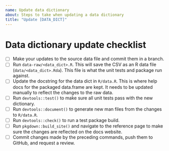 ```yaml
---
name: Update data dictionary
about: Steps to take when updating a data dictionary
title: "Update [DATA_DICT]"
---
```


# Data dictionary update checklist

- [ ] Make your updates to the source data file and commit them in a branch.
- [ ] Run `data-raw/<data_dict>.R`. This will save the CSV as an R data file (`data/<data_dict>.Rda`). This file is what the unit tests and package run against.
- [ ] Update the docstring for the data dict in `R/data.R`. This is where help docs for the packaged data.frame are kept. It needs to be updated manually to reflect the changes to the raw data.
- [ ] Run `devtools::test()` to make sure all unit tests pass with the new dictionary.
- [ ] Run `devtools::document()` to generate new man files from the changes to `R/data.R`.
- [ ] Run `devtools::check()` to run a test package build.
- [ ] Run `pkgdown::build_site()` and navigate to the reference page to make sure the changes are reflected on the docs website.
- [ ] Commit changes made by the preceding commands, push them to GitHub, and request a review.
